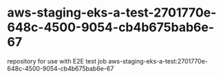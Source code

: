 # aws-staging-eks-a-test-2701770e-648c-4500-9054-cb4b675bab6e-67
repository for use with E2E test job aws-staging-eks-a-test:2701770e-648c-4500-9054-cb4b675bab6e-67
